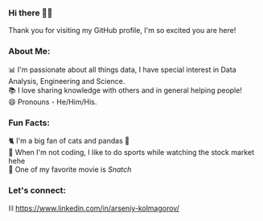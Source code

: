 ### Hi there 👋🏽
Thank you for visiting my GitHub profile, I'm so excited you are here!

### About Me:
📊  I'm passionate about all things data, I have special interest in Data Analysis, Engineering and Science.  
📚  I love sharing knowledge with others and in general helping people!  
😄  Pronouns - He/Him/His.  
 
### Fun Facts:  
🐈  I'm a big fan of cats and pandas 🐼  
🏉  When I'm not coding, I like to do sports while watching the stock market hehe  
🎥  One of my favorite movie is *Snatch*

### Let's connect:
⛓️ https://www.linkedin.com/in/arseniy-kolmagorov/
